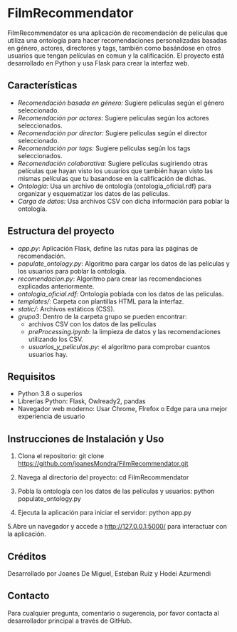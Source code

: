 # FilmRecommendator
FilmRecommendator es una aplicación de recomendación de películas que utiliza una ontología para hacer recomendaciones personalizadas basadas en género, actores, directores y tags, también como basándose en otros usuarios que tengan películas en comun y la calificación. El proyecto está desarrollado en Python y usa Flask para crear la interfaz web.

## Características
- *Recomendación basada en género:* Sugiere películas según el género seleccionado.
- *Recomendación por actores:* Sugiere películas según los actores seleccionados.
- *Recomendación por director:* Sugiere películas según el director seleccionado.
- *Recomendación por tags:* Sugiere películas según los tags seleccionados.
- *Recomendación colaborativa:* Sugiere películas sugiriendo otras películas que hayan visto los usuarios que también hayan visto las mismas películas que tu basandose en la calificación de dichas.
- *Ontología:* Usa un archivo de ontología (ontologia_oficial.rdf) para organizar y esquematizar los datos de las películas.
- *Carga de datos:* Usa archivos CSV con dicha información para poblar la ontología.

## Estructura del proyecto
- *app.py*: Aplicación Flask, define las rutas para las páginas de recomendación.
- *populate_ontology.py*: Algoritmo para cargar los datos de las películas y los usuarios para poblar la ontología.
- *recomendacion.py*: Algoritmo para crear las recomendaciones explicadas anteriormente.
- *ontologia_oficial.rdf*: Ontología poblada con los datos de las películas.
- *templates/*: Carpeta con plantillas HTML para la interfaz.
- *static/*: Archivos estáticos (CSS).
- *grupo3*: Dentro de la carpeta grupo se pueden encontrar:
  - archivos CSV con los datos de las películas
  - *preProcessing.ipynb*: la limpieza de datos y las recomendaciones utilizando los CSV.
  - *usuarios_y_peliculas.py*: el algoritmo para comprobar cuantos usuarios hay.
 
## Requisitos
- Python 3.8 o superios
- Librerías Python: Flask, Owlready2, pandas
- Navegador web moderno: Usar Chrome, FIrefox o Edge para una mejor experiencia de usuario

## Instrucciones de Instalación y Uso
1. Clona el repositorio:
git clone https://github.com/joanesMondra/FilmRecommendator.git

2. Navega al directorio del proyecto:
cd FilmRecommendator

3. Pobla la ontología con los datos de las películas y usuarios:
python populate_ontology.py

4. Ejecuta la aplicación para iniciar el servidor:
python app.py

5.Abre un navegador y accede a http://127.0.0.1:5000/ para interactuar con la aplicación.

## Créditos
Desarrollado por Joanes De Miguel, Esteban Ruiz y Hodei Azurmendi

## Contacto
Para cualquier pregunta, comentario o sugerencia, por favor contacta al desarrollador principal a través de GitHub.

